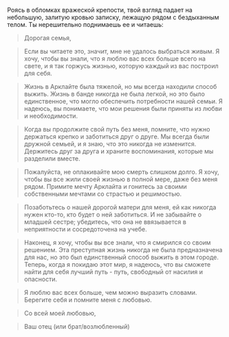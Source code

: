 Роясь в обломках вражеской крепости, твой взгляд падает на небольшую, залитую кровью записку, лежащую рядом с бездыханным телом. Ты нерешительно поднимаешь ее и читаешь:

> Дорогая семья,

> Если вы читаете это, значит, мне не удалось выбраться живым. Я хочу, чтобы вы знали, что я люблю вас всех больше всего на свете, и я так горжусь жизнью, которую каждый из вас построил для себя.

> Жизнь в Арклайте была тяжелой, но мы всегда находили способ выжить. Жизнь в банде никогда не была легкой, но это было единственное, что могло обеспечить потребности нашей семьи. Я надеюсь, вы понимаете, что мои решения были приняты из любви и необходимости.

> Когда вы продолжите свой путь без меня, помните, что нужно держаться крепко и заботиться друг о друге. Мы всегда были дружной семьей, и я знаю, что это никогда не изменится. Держитесь друг за друга и храните воспоминания, которые мы разделили вместе.

> Пожалуйста, не оплакивайте мою смерть слишком долго. Я хочу, чтобы вы все жили своей жизнью в полной мере, даже без меня рядом. Примите мечту Арклайта и гонитесь за своими собственными мечтами со страстью и решимостью.

> Позаботьтесь о нашей дорогой матери для меня, ей как никогда нужен кто-то, кто будет о ней заботиться. И не забывайте о младшей сестре; убедитесь, что она не ввязывается в неприятности и сосредоточена на учебе.

> Наконец, я хочу, чтобы вы все знали, что я смирился со своим решением. Эта преступная жизнь никогда не была предназначена для нас, но это был единственный способ выжить в этом городе. Теперь, когда я покидаю этот мир, я надеюсь, что вы сможете найти для себя лучший путь - путь, свободный от насилия и опасности.

> Я люблю вас всех больше, чем можно выразить словами. Берегите себя и помните меня с любовью.

> Со всей моей любовью,

> Ваш отец (или брат/возлюбленный)
